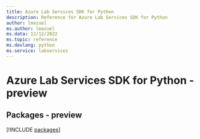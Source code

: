```yaml
---
title: Azure Lab Services SDK for Python
description: Reference for Azure Lab Services SDK for Python
author: lmazuel
ms.author: lmazuel
ms.data: 12/12/2022
ms.topic: reference
ms.devlang: python
ms.service: labservices
---
```

# Azure Lab Services SDK for Python - preview
## Packages - preview
[!INCLUDE [packages](lab-services-index.md)]